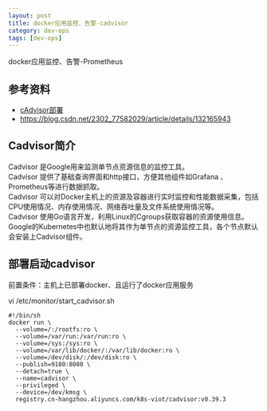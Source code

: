```yaml
---
layout: post
title: docker应用监控、告警-cadvisor
category: dev-ops
tags: [dev-ops]
---
```


docker应用监控、告警-Prometheus

## 参考资料
- [cAdvisor部署](https://zhuanlan.zhihu.com/p/618043088)
- https://blog.csdn.net/2302_77582029/article/details/132165943

## Cadvisor简介
Cadvisor 是Google用来监测单节点资源信息的监控工具。   
Cadvisor 提供了基础查询界面和http接口，方便其他组件如Grafana 、Prometheus等进行数据抓取。  
Cadvisor 可以对Docker主机上的资源及容器进行实时监控和性能数据采集，包括CPU使用情况、内存使用情况、网络吞吐量及文件系统使用情况等。  
Cadvisor 使用Go语言开发，利用Linux的Cgroups获取容器的资源使用信息。  
Google的Kubernetes中也默认地将其作为单节点的资源监控工具，各个节点默认会安装上Cadvisor组件。   

## 部署启动cadvisor
前置条件：主机上已部署docker、且运行了docker应用服务

vi /etc/monitor/start_cadvisor.sh   
``` 
#!/bin/sh
docker run \
  --volume=/:/rootfs:ro \
  --volume=/var/run:/var/run:ro \
  --volume=/sys:/sys:ro \
  --volume=/var/lib/docker/:/var/lib/docker:ro \
  --volume=/dev/disk/:/dev/disk:ro \
  --publish=9180:8080 \
  --detach=true \
  --name=cadvisor \
  --privileged \
  --device=/dev/kmsg \
  registry.cn-hangzhou.aliyuncs.com/k8s-viot/cadvisor:v0.39.3

```
